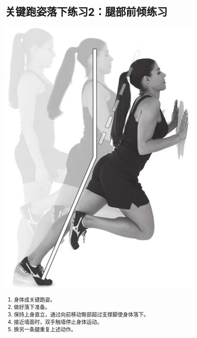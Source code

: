 # 关键跑姿落下练习2：腿部前倾练习
![5531705759742_.pic](assets/5531705759742_.pic.jpg)


1. 身体成关键跑姿。
2. 做好落下准备。
3. 保持上身直立，通过向前移动臀部超过支撑脚使身体落下。
4. 接近墙面时，双手触墙停止身体运动。
5. 换另一条腿重复上述动作。